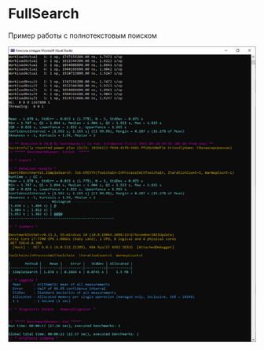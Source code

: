 # FullSearch
Пример работы с полнотекстовым поиском


![Результат работы Бэнчмарков](https://github.com/doomkinn-geek/FullSearch/blob/master/bench_simplesearch_v3.png)
